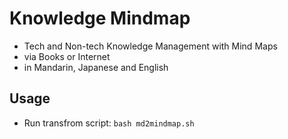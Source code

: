 # Knowledge Mindmap

- Tech and Non-tech Knowledge Management with Mind Maps
- via Books or Internet
- in Mandarin, Japanese and English

## Usage

- Run transfrom script: `bash md2mindmap.sh`
